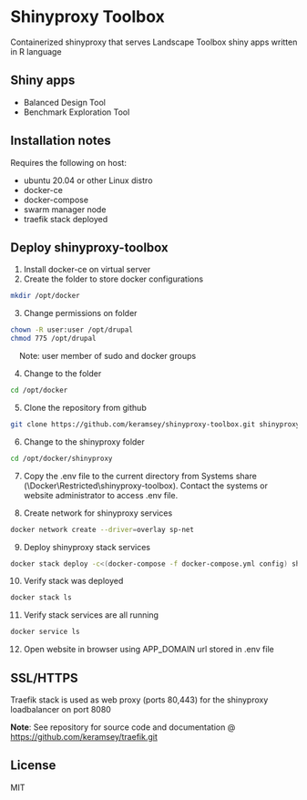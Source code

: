 # Shinyproxy Toolbox
Containerized shinyproxy that serves Landscape Toolbox shiny apps written in R language
## Shiny apps
- Balanced Design Tool
- Benchmark Exploration Tool
## Installation notes
Requires the following on host:
- ubuntu 20.04 or other Linux distro
- docker-ce
- docker-compose
- swarm manager node
- traefik stack deployed
## Deploy shinyproxy-toolbox
1. Install docker-ce on virtual server
2. Create the folder to store docker configurations
```sh
mkdir /opt/docker
```
3. Change permissions on folder
```sh
chown -R user:user /opt/drupal
chmod 775 /opt/drupal
```
&nbsp;&nbsp;&nbsp;&nbsp;Note: user member of sudo and docker groups

4. Change to the folder
```sh
cd /opt/docker
```
5. Clone the repository from github
```sh
git clone https://github.com/keramsey/shinyproxy-toolbox.git shinyproxy
```
6. Change to the shinyproxy folder
```sh
cd /opt/docker/shinyproxy
```
7. Copy the .env file to the current directory from Systems share (\Docker\Restricted\shinyproxy-toolbox). Contact the systems or website administrator to access .env file.

8. Create network for shinyproxy services
```sh
docker network create --driver=overlay sp-net
```
9. Deploy shinyproxy stack services
```sh
docker stack deploy -c<(docker-compose -f docker-compose.yml config) shinyproxy
```
10. Verify stack was deployed
```sh
docker stack ls
```
11. Verify stack services are all running
```sh
docker service ls
```
12. Open website in browser using APP_DOMAIN url stored in .env file
## SSL/HTTPS
Traefik stack is used as web proxy (ports 80,443) for the shinyproxy loadbalancer on port 8080

**Note**: See repository for source code and documentation @ https://github.com/keramsey/traefik.git
## License
MIT
